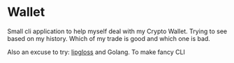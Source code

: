 # Wallet

Small cli application to help myself deal with my Crypto Wallet.
Trying to see based on my history. Which of my trade is good and which one is bad.

Also an excuse to try: [lipgloss](https://github.com/charmbracelet/lipgloss) and Golang. To make fancy CLI
